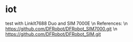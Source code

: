 # iot
test with LinkIt7688 Duo and SIM 7000E \n
References: \n
https://github.com/DFRobot/DFRobot_SIM7000.git \n
https://github.com/DFRobot/DFRobot_SIM.git
